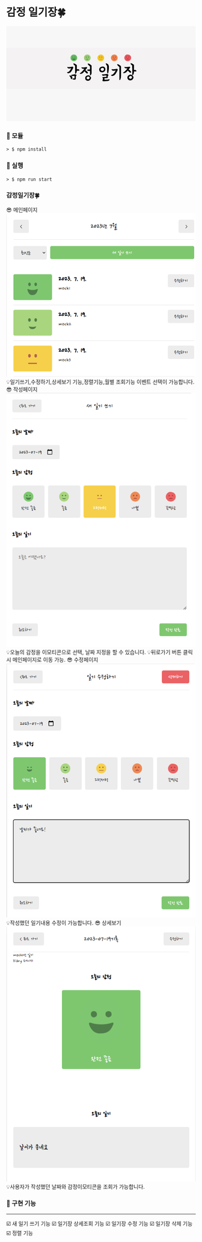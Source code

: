 # 감정 일기장🍀

![CreatePlan](./img/banner.png)
 
### 🧩 모듈 <br/>
```
> $ npm install
```


### 🧩 실행 <br/>
```
> $ npm run start
```

### 감정일기장🍀<br/>

😎 메인페이지<br/>
   ![CreatePlan](./img/mainpage.png)
   💡일기쓰기,수정하기,상세보기 기능,정렬기능,월별 조회기능 이벤트 선택이 가능합니다.
😎 작성페이지<br/>
   ![CreatePlan](./img/newpage.png)
   💡오늘의 감정을 이모티콘으로 선택, 날짜 지정을 할 수 있습니다.
   💡뒤로가기 버튼 클릭시 메인페이지로 이동 가능.
😎 수정페이지<br/>
   ![CreatePlan](./img/editorpage.png)
   💡작성했던 일기내용 수정이 가능합니다.
😎 상세보기<br/>
   ![CreatePlan](./img/viewerpage.png)
   💡사용자가 작성했던 날짜와 감정이모티콘을 조회가 가능합니다.


### 📑 구현 기능

---

☑️ 새 일기 쓰기 기능
☑️ 일기장 상세조회 기능
☑️ 일기장 수정 기능
☑️ 일기장 삭제 기능
☑️ 정렬 기능





